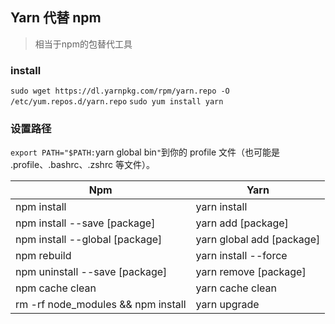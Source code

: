 ##  Yarn 代替 npm
> 相当于npm的包替代工具

### install
`sudo wget https://dl.yarnpkg.com/rpm/yarn.repo -O /etc/yum.repos.d/yarn.repo`
`sudo yum install yarn`

### 设置路径
`export PATH="$PATH:`yarn global bin`"`到你的 profile 文件（也可能是 .profile、.bashrc、.zshrc 等文件）。


Npm | Yarn
---- | ---
npm install | yarn install
npm install --save [package] |  yarn add [package]
npm install --global [package] | yarn global add [package]
npm rebuild | yarn install --force
npm uninstall --save [package] | yarn remove [package]
npm cache clean | yarn cache clean
rm -rf node_modules && npm install | yarn upgrade
